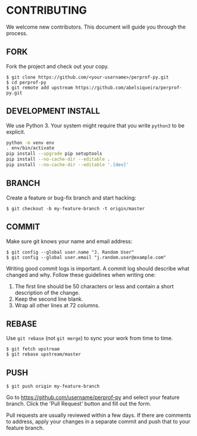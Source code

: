 # CONTRIBUTING

We welcome new contributors. This document will guide you
through the process.

## FORK

Fork the project and check out your copy.

    $ git clone https://github.com/<your-username>/perprof-py.git
    $ cd perprof-py
    $ git remote add upstream https://github.com/abelsiqueira/perprof-py.git

## DEVELOPMENT INSTALL

We use Python 3. Your system might require that you write `python3` to be explicit.

```bash
python -m venv env
. env/bin/activate
pip install --upgrade pip setuptools
pip install --no-cache-dir --editable .
pip install --no-cache-dir --editable '.[dev]'
```

## BRANCH

Create a feature or bug-fix branch and start hacking:

    $ git checkout -b my-feature-branch -t origin/master

## COMMIT

Make sure git knows your name and email address:

    $ git config --global user.name "J. Random User"
    $ git config --global user.email "j.random.user@example.com"

Writing good commit logs is important.  A commit log should describe what
changed and why.  Follow these guidelines when writing one:

1. The first line should be 50 characters or less and contain a short
   description of the change.
2. Keep the second line blank.
3. Wrap all other lines at 72 columns.

## REBASE

Use `git rebase` (not `git merge`) to sync your work from time to time.

    $ git fetch upstream
    $ git rebase upstream/master

## PUSH

    $ git push origin my-feature-branch

Go to https://github.com/username/perprof-py and select your feature branch.  Click
the 'Pull Request' button and fill out the form.

Pull requests are usually reviewed within a few days. If there are comments
to address, apply your changes in a separate commit and push that to your
feature branch.

